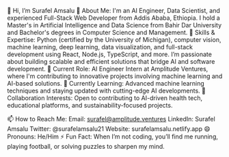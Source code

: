 👋 Hi, I’m Surafel Amsalu
🧠 About Me: I'm an AI Engineer, Data Scientist, and experienced Full-Stack Web Developer from Addis Ababa, Ethiopia. I hold a Master's in Artificial Intelligence and Data Science from Bahir Dar University and Bachelor's degrees in Computer Science and Management.
🌟 Skills & Expertise: Python (certified by the University of Michigan), computer vision, machine learning, deep learning, data visualization, and full-stack development using React, Node.js, TypeScript, and more. I’m passionate about building scalable and efficient solutions that bridge AI and software development.
👀 Current Role: AI Engineer Intern at Amplitude Ventures, where I'm contributing to innovative projects involving machine learning and AI-based solutions.
🌱 Currently Learning: Advanced machine learning techniques and staying updated with cutting-edge AI developments.
💞️ Collaboration Interests: Open to contributing to AI-driven health tech, educational platforms, and sustainability-focused projects.

📫 How to Reach Me:
Email: surafel@amplitude.ventures
LinkedIn: Surafel Amsalu
Twitter: @surafelamsalu21
Website: surafelamsalu.netlify.app
😄 Pronouns: He/Him
⚡ Fun Fact: When I’m not coding, you’ll find me running, playing football, or solving puzzles to sharpen my mind.
<!--- surafelamsalu2121/surafelamsalu2121 is a ✨ special ✨ repository because its `README.md` (this file) appears on your GitHub profile. You can click the Preview link to take a look at your changes. --->
